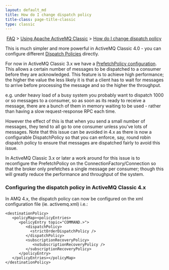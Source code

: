 ```yaml
---
layout: default_md
title: How do I change dispatch policy 
title-class: page-title-classic
type: classic
---
```


 [FAQ](faq) > [Using Apache ActiveMQ Classic](using-apache-activemq-classic) > [How do I change dispatch policy](how-do-i-change-dispatch-policy)


This is much simpler and more powerful in ActiveMQ Classic 4.0 - you can configure different [Dispatch Policies](dispatch-policies) directly.

For now in ActiveMQ Classic 3.x we have a [PrefetchPolicy configuration](what-is-the-prefetch-limit-for). This allows a certain number of messages to be dispatched to a consumer before they are acknowledged. This feature is to achieve high performance; the higher the value the less likely it is that a client has to wait for messages to arrive before processing the message and so the higher the throughput.

e.g. under heavy load of a busy system you probably want to dispatch 1000 or so messages to a consumer, so as soon as its ready to receive a message, there are a bunch of them in memory waiting to be used - rather than having a slow request-response RPC each time.

However the effect of this is that when you send a small number of messages, they tend to all go to one consumer unless you've lots of messages. Note that this issue can be avoided in 4.x as there is now a configurable DispatchPolicy so that you can enforce, say, round robin dispatch policy to ensure that messages are dispatched fairly to avoid this issue.

In ActiveMQ Classic 3.x or later a work around for this issue is to reconfigure the PrefetchPolicy on the ConnectionFactory/Connection so that the broker only prefetches a single message per consumer; though this will greatly reduce the performance and throughput of the system.

### Configuring the dispatch policy in ActiveMQ Classic 4.x

In AMQ 4.x, the dispatch policy can now be configured on the xml configuration file (ie. activemq.xml) i.e.:
```
<destinationPolicy>
   <policyMap><policyEntries> 
      <policyEntry topic="COMMAND.>">
         <dispatchPolicy>
           <strictOrderDispatchPolicy />
         </dispatchPolicy>
         <subscriptionRecoveryPolicy>
            <noSubscriptionRecoveryPolicy />
         </subscriptionRecoveryPolicy>
      </policyEntry>
   </policyEntries></policyMap>
</destinationPolicy>
```
